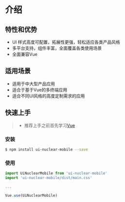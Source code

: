 # 介绍

## 特性和优势
* UI 样式高度可配置，拓展性更强，轻松适应各类产品风格
* 多平台支持，组件丰富，全面覆盖各类使用场景
* 全面兼容Vue

## 适用场景
* 适用于中大型产品应用
* 适合于基于Vue的多终端应用
* 适合不同UI风格的高度定制需求的应用

## 快速上手
> * 推荐上手之前首先学习[Vue](https://cn.vuejs.org/v2/guide/)

### 安装
```bash
$ npm install ui-nuclear-mobile --save
```
### 使用
```javascript
import UiNuclearMobile from 'ui-nuclear-mobile'
import 'ui-nuclear-mobile/dist/main.css'

...

Vue.use(UiNuclearMobile)
```
